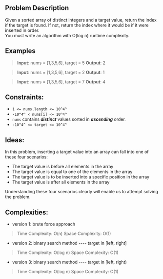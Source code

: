 ## Problem Description

Given a sorted array of distinct integers and a target value, return the index if the target is found. If not, return the index where it would be if it were inserted in order.  
You must write an algorithm with O(log n) runtime complexity.  


## Examples

>**Input**: nums = [1,3,5,6], target = 5
>**Output**: 2

>**Input**: nums = [1,3,5,6], target = 2
>**Output**: 1

>**Input**: nums = [1,3,5,6], target = 7
>**Output**: 4


## Constraints:

- `1 <= nums.length <= 10^4^`
- `-10^4^ < nums[i] <= 10^4^`
- `nums` contains ***distinct*** values sorted in ***ascending*** order.
- `-10^4^ <= target <= 10^4^`

## Ideas:
In this problem, inserting a target value into an array can fall into one of these four scenarios:

- The target value is before all elements in the array
- The target value is equal to one of the elements in the array
- The target value is to be inserted into a specific position in the array
- The target value is after all elements in the array

Understanding these four scenarios clearly will enable us to attempt solving the problem.

## Complexities:
- version 1: brute force approach
>Time Complexity: O(n)
>Space Complexity: O(1)

- version 2: binary search method ---- target in [left, right]
>Time Complexity: O(log n)
>Space Complexity: O(1)

- version 3: binary search method ---- target in [left, right)
>Time Complexity: O(log n)
>Space Complexity: O(1)